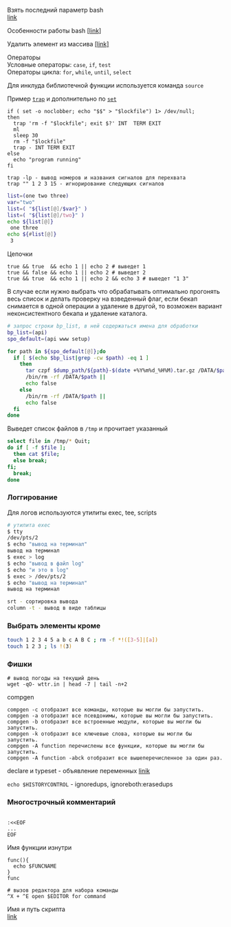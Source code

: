 Взять последний параметр bash  
[link](https://www.cyberciti.biz/faq/linux-unix-bsd-apple-osx-bash-get-last-argument/)

Особенности работы bash [[link]](https://www.opennet.ru/docs/RUS/bash/bash.html#toc7)  

Удалить элемент из массива [[link]](https://coderoad.ru/23462869/%D0%A3%D0%B4%D0%B0%D0%BB%D0%B8%D1%82%D1%8C-%D1%8D%D0%BB%D0%B5%D0%BC%D0%B5%D0%BD%D1%82-%D0%B8%D0%B7-%D0%BC%D0%B0%D1%81%D1%81%D0%B8%D0%B2%D0%B0-bash-%D0%BF%D0%BE-%D1%81%D0%BE%D0%B4%D0%B5%D1%80%D0%B6%D0%B8%D0%BC%D0%BE%D0%BC%D1%83-%D1%85%D1%80%D0%B0%D0%BD%D1%8F%D1%89%D0%B5%D0%BC%D1%83%D1%81%D1%8F-%D0%B2-%D0%BF%D0%B5%D1%80%D0%B5%D0%BC%D0%B5%D0%BD%D0%BD%D0%BE%D0%B9-%D0%BD%D0%B5)

Операторы  
Условные операторы: `case`, `if`, `test`  
Операторы цикла: `for`, `while`, `until`, `select`  

Для инклуда библиотечной функции используется команда `source`  

Пример [`trap`](https://github.com/dbudakov/support/blob/master/trap.md) и дополнительно по [`set`](https://github.com/dbudakov/support/blob/master/set.md)
```
if ( set -o noclobber; echo "$$" > "$lockfile") 1> /dev/null; 
then                                                
  trap 'rm -f "$lockfile"; exit $?' INT  TERM EXIT  
  ml                                                
  sleep 30                                          
  rm -f "$lockfile"                                 
  trap - INT TERM EXIT                              
else                                                
  echo "program running"                            
fi 
```
```
trap -lp - вывод номеров и названия сигналов для перехвата
trap "" 1 2 3 15 - игнорирование следующих сигналов
```


```sh
list=(one two three)
var="two"
list=( "${list[@]/$var}" )
list=( "${list[@]/two}" )
echo ${list[@]}
 one three
echo ${#list[@]}
 3
```
Цепочки  
```
true && true  && echo 1 || echo 2 # выведет 1
true && false && echo 1 || echo 2 # выведет 2
true && true  && echo 1 || echo 2 && echo 3 # выведет "1 3"
```
В случае если нужно выбрать что обрабатывать оптимально прогонять весь список и делать проверку на взведенный флаг, если бекап снимается в одной операции а удаление в другой, то возможен вариант неконсистентного бекапа и удаление каталога.
```sh
# запрос строки bp_list, в ней содержаться имена для обработки
bp_list=(api)
spo_default=(api www setup)

for path in ${spo_default[@]};do
  if [ $(echo $bp_list|grep -cw $path) -eq 1 ]
    then
      tar czpf $dump_path/${path}-$(date +%Y%m%d_%H%M).tar.gz /DATA/$path &>>$dump_path/log/tar_$path.log &&
      /bin/rm -rf /DATA/$path ||
      echo false
    else
      /bin/rm -rf /DATA/$path || 
      echo false
  fi
done
```
Выведет список файлов в `/tmp` и прочитает указанный
```sh
select file in /tmp/* Quit;
do if [ -f $file ]; 
  then cat $file; 
  else break; 
fi; 
  break;
done
```
### Логгирование
Для логов используются утилиты exec, tee, scripts  
```sh
# утилита exec
$ tty
/dev/pts/2
$ echo "вывод на терминал"
вывод на терминал
$ exec > log
$ echo "вывод в файл log"
$ echo "и это в log"
$ exec > /dev/pts/2
$ echo "вывод на терминал"
вывод на терминал
```
```sh
srt - сортировка вывода
column -t - вывод в виде таблицы
```
 ### Выбрать элементы кроме
```sh
touch 1 2 3 4 5 a b c A B C ; rm -f *!([3-5]|[a]) 
touch 1 2 3 ; ls !(3)
```
### Фишки
```
# вывод погоды на текущий день
wget -qO- wttr.in | head -7 | tail -n+2

```

compgen 
```
compgen -c отобразит все команды, которые вы могли бы запустить.
compgen -a отобразит все псевдонимы, которые вы могли бы запустить.
compgen -b отобразит все встроенные модули, которые вы могли бы запустить.
compgen -k отобразит все ключевые слова, которые вы могли бы запустить.
compgen -A function перечислены все функции, которые вы могли бы запустить.
compgen -A function -abck отобразит все вышеперечисленное за один раз.
```

declare и typeset - объявление переменных [linik](https://www.opennet.ru/docs/RUS/bash_scripting_guide/x4704.html)  


`echo $HISTORYCONTROL` -  ignoredups, ignoreboth:erasedups

### Многострочный комментарий
```

:<<EOF
...
EOF

```
Имя функции изнутри
```
func(){
  echo $FUNCNAME
}
func
```

```
# вызов редактора для набора команды
^X + ^E open $EDITOR for command
```

Имя и путь скрипта  
[link](https://overcoder.net/q/6131/%D0%BA%D0%B0%D0%BA-%D1%83%D0%B7%D0%BD%D0%B0%D1%82%D1%8C-%D0%B8%D0%BC%D1%8F-%D1%84%D0%B0%D0%B9%D0%BB%D0%B0-%D1%81%D0%BA%D1%80%D0%B8%D0%BF%D1%82%D0%B0-%D0%B2-%D1%81%D0%BA%D1%80%D0%B8%D0%BF%D1%82%D0%B5-bash)
